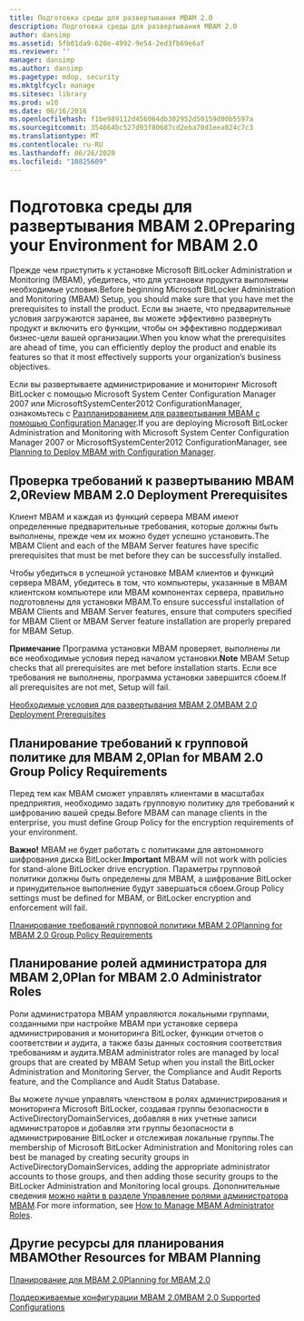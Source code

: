 ```yaml
---
title: Подготовка среды для развертывания MBAM 2.0
description: Подготовка среды для развертывания MBAM 2.0
author: dansimp
ms.assetid: 5fb01da9-620e-4992-9e54-2ed3fb69e6af
ms.reviewer: ''
manager: dansimp
ms.author: dansimp
ms.pagetype: mdop, security
ms.mktglfcycl: manage
ms.sitesec: library
ms.prod: w10
ms.date: 06/16/2016
ms.openlocfilehash: f1be989112d456064db302952d50159d00b5597a
ms.sourcegitcommit: 354664bc527d93f80687cd2eba70d1eea024c7c3
ms.translationtype: MT
ms.contentlocale: ru-RU
ms.lasthandoff: 06/26/2020
ms.locfileid: "10825609"
---
```

# <span data-ttu-id="57e85-103">Подготовка среды для развертывания MBAM 2.0</span><span class="sxs-lookup"><span data-stu-id="57e85-103">Preparing your Environment for MBAM 2.0</span></span>


<span data-ttu-id="57e85-104">Прежде чем приступить к установке Microsoft BitLocker Administration и Monitoring (MBAM), убедитесь, что для установки продукта выполнены необходимые условия.</span><span class="sxs-lookup"><span data-stu-id="57e85-104">Before beginning Microsoft BitLocker Administration and Monitoring (MBAM) Setup, you should make sure that you have met the prerequisites to install the product.</span></span> <span data-ttu-id="57e85-105">Если вы знаете, что предварительные условия загружаются заранее, вы можете эффективно развернуть продукт и включить его функции, чтобы он эффективно поддерживал бизнес-цели вашей организации.</span><span class="sxs-lookup"><span data-stu-id="57e85-105">When you know what the prerequisites are ahead of time, you can efficiently deploy the product and enable its features so that it most effectively supports your organization’s business objectives.</span></span>

<span data-ttu-id="57e85-106">Если вы развертываете администрирование и мониторинг Microsoft BitLocker с помощью Microsoft System Center Configuration Manager 2007 или MicrosoftSystemCenter2012 ConfigurationManager, ознакомьтесь с [Разпланированием для развертывания MBAM с помощью Configuration Manager](planning-to-deploy-mbam-with-configuration-manager-2.md).</span><span class="sxs-lookup"><span data-stu-id="57e85-106">If you are deploying Microsoft BitLocker Administration and Monitoring with Microsoft System Center Configuration Manager 2007 or MicrosoftSystemCenter2012 ConfigurationManager, see [Planning to Deploy MBAM with Configuration Manager](planning-to-deploy-mbam-with-configuration-manager-2.md).</span></span>

## <span data-ttu-id="57e85-107">Проверка требований к развертыванию MBAM 2,0</span><span class="sxs-lookup"><span data-stu-id="57e85-107">Review MBAM 2.0 Deployment Prerequisites</span></span>


<span data-ttu-id="57e85-108">Клиент MBAM и каждая из функций сервера MBAM имеют определенные предварительные требования, которые должны быть выполнены, прежде чем их можно будет успешно установить.</span><span class="sxs-lookup"><span data-stu-id="57e85-108">The MBAM Client and each of the MBAM Server features have specific prerequisites that must be met before they can be successfully installed.</span></span>

<span data-ttu-id="57e85-109">Чтобы убедиться в успешной установке MBAM клиентов и функций сервера MBAM, убедитесь в том, что компьютеры, указанные в MBAM клиентском компьютере или MBAM компонентах сервера, правильно подготовлены для установки MBAM.</span><span class="sxs-lookup"><span data-stu-id="57e85-109">To ensure successful installation of MBAM Clients and MBAM Server features, ensure that computers specified for MBAM Client or MBAM Server feature installation are properly prepared for MBAM Setup.</span></span>

<span data-ttu-id="57e85-110">**Примечание**  Программа установки MBAM проверяет, выполнены ли все необходимые условия перед началом установки.</span><span class="sxs-lookup"><span data-stu-id="57e85-110">**Note** MBAM Setup checks that all prerequisites are met before installation starts.</span></span> <span data-ttu-id="57e85-111">Если все требования не выполнены, программа установки завершится сбоем.</span><span class="sxs-lookup"><span data-stu-id="57e85-111">If all prerequisites are not met, Setup will fail.</span></span>

 

[<span data-ttu-id="57e85-112">Необходимые условия для развертывания MBAM 2.0</span><span class="sxs-lookup"><span data-stu-id="57e85-112">MBAM 2.0 Deployment Prerequisites</span></span>](mbam-20-deployment-prerequisites-mbam-2.md)

## <span data-ttu-id="57e85-113">Планирование требований к групповой политике для MBAM 2,0</span><span class="sxs-lookup"><span data-stu-id="57e85-113">Plan for MBAM 2.0 Group Policy Requirements</span></span>


<span data-ttu-id="57e85-114">Перед тем как MBAM сможет управлять клиентами в масштабах предприятия, необходимо задать групповую политику для требований к шифрованию вашей среды.</span><span class="sxs-lookup"><span data-stu-id="57e85-114">Before MBAM can manage clients in the enterprise, you must define Group Policy for the encryption requirements of your environment.</span></span>

<span data-ttu-id="57e85-115">**Важно!**  MBAM не будет работать с политиками для автономного шифрования диска BitLocker.</span><span class="sxs-lookup"><span data-stu-id="57e85-115">**Important** MBAM will not work with policies for stand-alone BitLocker drive encryption.</span></span> <span data-ttu-id="57e85-116">Параметры групповой политики должны быть определены для MBAM, а шифрование BitLocker и принудительное выполнение будут завершаться сбоем.</span><span class="sxs-lookup"><span data-stu-id="57e85-116">Group Policy settings must be defined for MBAM, or BitLocker encryption and enforcement will fail.</span></span>

 

[<span data-ttu-id="57e85-117">Планирование требований групповой политики MBAM 2.0</span><span class="sxs-lookup"><span data-stu-id="57e85-117">Planning for MBAM 2.0 Group Policy Requirements</span></span>](planning-for-mbam-20-group-policy-requirements-mbam-2.md)

## <span data-ttu-id="57e85-118">Планирование ролей администратора для MBAM 2,0</span><span class="sxs-lookup"><span data-stu-id="57e85-118">Plan for MBAM 2.0 Administrator Roles</span></span>


<span data-ttu-id="57e85-119">Роли администратора MBAM управляются локальными группами, созданными при настройке MBAM при установке сервера администрирования и мониторинга BitLocker, функции отчетов о соответствии и аудита, а также базы данных состояния соответствия требованиям и аудита.</span><span class="sxs-lookup"><span data-stu-id="57e85-119">MBAM administrator roles are managed by local groups that are created by MBAM Setup when you install the BitLocker Administration and Monitoring Server, the Compliance and Audit Reports feature, and the Compliance and Audit Status Database.</span></span>

<span data-ttu-id="57e85-120">Вы можете лучше управлять членством в ролях администрирования и мониторинга Microsoft BitLocker, создавая группы безопасности в ActiveDirectoryDomainServices, добавляя в них учетные записи администраторов и добавляя эти группы безопасности в администрирование BitLocker и отслеживая локальные группы.</span><span class="sxs-lookup"><span data-stu-id="57e85-120">The membership of Microsoft BitLocker Administration and Monitoring roles can best be managed by creating security groups in ActiveDirectoryDomainServices, adding the appropriate administrator accounts to those groups, and then adding those security groups to the BitLocker Administration and Monitoring local groups.</span></span> <span data-ttu-id="57e85-121">Дополнительные сведения [можно найти в разделе Управление ролями администратора MBAM](how-to-manage-mbam-administrator-roles-mbam-2.md).</span><span class="sxs-lookup"><span data-stu-id="57e85-121">For more information, see [How to Manage MBAM Administrator Roles](how-to-manage-mbam-administrator-roles-mbam-2.md).</span></span>

## <span data-ttu-id="57e85-122">Другие ресурсы для планирования MBAM</span><span class="sxs-lookup"><span data-stu-id="57e85-122">Other Resources for MBAM Planning</span></span>


[<span data-ttu-id="57e85-123">Планирование для MBAM 2.0</span><span class="sxs-lookup"><span data-stu-id="57e85-123">Planning for MBAM 2.0</span></span>](planning-for-mbam-20-mbam-2.md)

[<span data-ttu-id="57e85-124">Поддерживаемые конфигурации MBAM 2.0</span><span class="sxs-lookup"><span data-stu-id="57e85-124">MBAM 2.0 Supported Configurations</span></span>](mbam-20-supported-configurations-mbam-2.md)

 

 





